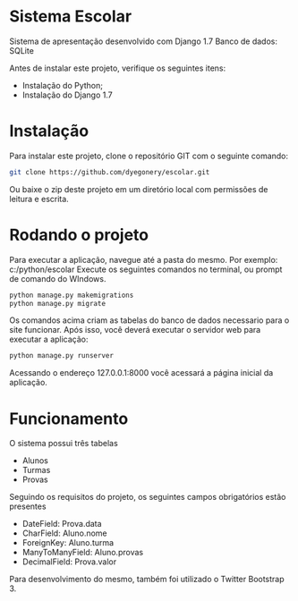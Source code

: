 Sistema Escolar
=======

Sistema de apresentação desenvolvido com Django 1.7
Banco de dados: SQLite

Antes de instalar este projeto, verifique os seguintes itens:
  - Instalação do Python;
  - Instalação do Django 1.7

Instalação
=========

Para instalar este projeto, clone o repositório GIT com o seguinte comando:
````sh
git clone https://github.com/dyegonery/escolar.git
````
Ou baixe o zip deste projeto em um diretório local com permissões de leitura e escrita.

Rodando o projeto
=========

Para executar a aplicação, navegue até a pasta do mesmo. Por exemplo: c:/python/escolar
Execute os seguintes comandos no terminal, ou prompt de comando do WIndows.
````sh
python manage.py makemigrations
python manage.py migrate
````
Os comandos acima criam as tabelas do banco de dados necessario para o site funcionar.
Após isso, você deverá executar o servidor web para executar a aplicação:
````sh
python manage.py runserver
````

Acessando o endereço 127.0.0.1:8000 você acessará a página inicial da aplicação.

Funcionamento
===========

O sistema possui três tabelas
  - Alunos
  - Turmas
  - Provas

Seguindo os requisitos do projeto, os seguintes campos obrigatórios estão presentes
  - DateField: Prova.data
  - CharField: Aluno.nome
  - ForeignKey: Aluno.turma
  - ManyToManyField: Aluno.provas
  - DecimalField: Prova.valor

Para desenvolvimento do mesmo, também foi utilizado o Twitter Bootstrap 3.


